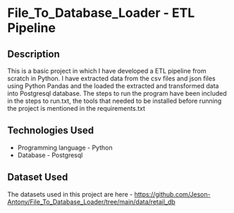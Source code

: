 # File_To_Database_Loader - ETL Pipeline

## Description
This is a basic project in which I have developed a ETL pipeline from scratch in Python. I have extracted data from the 
csv files and json files using Python Pandas and the loaded the extracted and transformed data into Postgresql database.
The steps to run the program have been included in the steps to run.txt, the tools that needed to be installed before
running the project is mentioned in the requirements.txt

## Technologies Used
- Programming language - Python
- Database - Postgresql

## Dataset Used
The datasets used in this project are here - https://github.com/Jeson-Antony/File_To_Database_Loader/tree/main/data/retail_db
